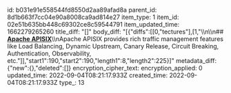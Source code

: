 id: b031e91e558544fd8550d2aa89afad8a
parent_id: 8d1b663f7cc04e90a8008ca9ad814e27
item_type: 1
item_id: 02e51b635bb448c69302ce8c59544791
item_updated_time: 1662279265260
title_diff: "[]"
body_diff: "[{\"diffs\":[[0,\"tectures\"],[1,\"\\\n\\\n## [**Apache APISIX**](https://apisix.apache.org/)\\\nApache APISIX provides rich traffic management features like Load Balancing, Dynamic Upstream, Canary Release, Circuit Breaking, Authentication, Observability, etc.\"]],\"start1\":190,\"start2\":190,\"length1\":8,\"length2\":225}]"
metadata_diff: {"new":{},"deleted":[]}
encryption_cipher_text: 
encryption_applied: 0
updated_time: 2022-09-04T08:21:17.933Z
created_time: 2022-09-04T08:21:17.933Z
type_: 13